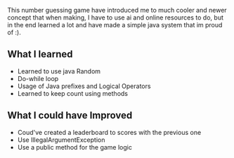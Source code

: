This number guessing game have introduced me to much cooler and newer concept that when making, I have to use ai and online resources to do, but in the end learned a lot and have made a simple java system that im proud of :).

## What I learned
- Learned to use java Random
- Do-while loop
- Usage of Java prefixes and Logical Operators
- Learned to keep count using methods

## What I could have Improved
- Coud've created a leaderboard to scores with the previous one
- Use IllegalArgumentException
- Use a public method for the game logic
